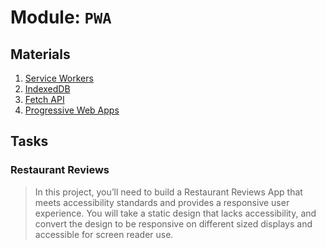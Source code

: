 # Module: `PWA`

## Materials

1. [Service Workers](https://developers.google.com/web/ilt/pwa/introduction-to-service-worker)
2. [IndexedDB](https://developers.google.com/web/ilt/pwa/working-with-indexeddb)
3. [Fetch API](https://developers.google.com/web/ilt/pwa/working-with-the-fetch-api)
4. [Progressive Web Apps](https://developers.google.com/web/progressive-web-apps/)

## Tasks

### Restaurant Reviews
> In this project, you’ll need to build a Restaurant Reviews App that meets accessibility standards and provides a responsive user experience. You will take a static design that lacks accessibility, and convert the design to be responsive on different sized displays and accessible for screen reader use.
